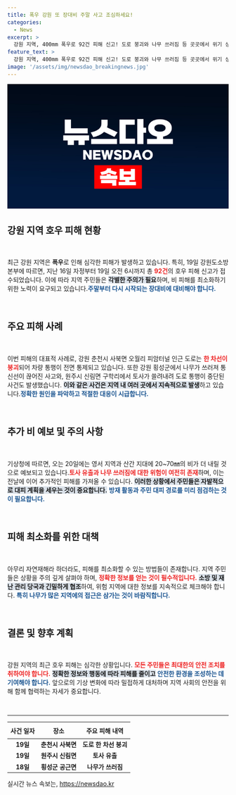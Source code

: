 ```yaml
---
title: 폭우 강원 또 장대비 주말 사고 조심하세요!
categories:
  - News
excerpt: >
  강원 지역, 400mm 폭우로 92건 피해 신고! 도로 붕괴와 나무 쓰러짐 등 곳곳에서 위기 상황 발생. 주말 다시 내릴 장대비에 각별한 주의가 필요하다.
feature_text: >
  강원 지역, 400mm 폭우로 92건 피해 신고! 도로 붕괴와 나무 쓰러짐 등 곳곳에서 위기 상황 발생. 주말 다시 내릴 장대비에 각별한 주의가 필요하다.
image: '/assets/img/newsdao_breakingnews.jpg'
---
```


<p><img src="/assets/img/newsdao_breakingnews.jpg" alt="pcversion 속보" /></p>

<h2 data-ke-size="size26">강원 지역 호우 피해 현황</h2>

<p data-ke-size="size16">&nbsp;</p>

<p>최근 강원 지역은 <b>폭우</b>로 인해 심각한 피해가 발생하고 있습니다. 특히, 19일 강원도소방본부에 따르면, 지난 16일 자정부터 19일 오전 6시까지 총 <b><span style="color: #ee2323;">92건</span></b>의 호우 피해 신고가 접수되었습니다. 이에 따라 지역 주민들은 <b><span style="background-color: #21538527;">각별한 주의가 필요</span></b>하며, 비 피해를 최소화하기 위한 노력이 요구되고 있습니다.<b><span style="color: #1a5490;">주말부터 다시 시작되는 장대비에 대비해야 합니다.</span></b></p>

<p data-ke-size="size16">&nbsp;</p>

<h2 data-ke-size="size26">주요 피해 사례</h2>

<p data-ke-size="size16">&nbsp;</p>

<p>이번 피해의 대표적 사례로, 강원 춘천시 사북면 오월리 피암터널 인근 도로는 <b><span style="color: #ee2323;">한 차선이 붕괴</span></b>되어 차량 통행이 전면 통제되고 있습니다. 또한 강원 횡성군에서 나무가 쓰러져 통신선이 끊어진 사고와, 원주시 신림면 구학리에서 토사가 쓸려내려 도로 통행이 중단된 사건도 발생했습니다.  <b><span style="background-color: #21538527;">이와 같은 사건은 지역 내 여러 곳에서 지속적으로 발생</span></b>하고 있습니다.<b><span style="color: #1a5490;">정확한 원인을 파악하고 적절한 대응이 시급합니다.</span></b></p>

<p data-ke-size="size16">&nbsp;</p>

<h2 data-ke-size="size26">추가 비 예보 및 주의 사항</h2>

<p data-ke-size="size16">&nbsp;</p>

<p>기상청에 따르면, 오는 20일에는 영서 지역과 산간 지대에 20~70㎜의 비가 더 내릴 것으로 예보되고 있습니다.<b><span style="color: #ee2323;">토사 유출과 나무 쓰러짐에 대한 위험이 여전히 존재</span></b>하며, 이는 전날에 이어 추가적인 피해를 가져올 수 있습니다.  <b><span style="background-color: #21538527;">이러한 상황에서 주민들은 자발적으로 대피 계획을 세우는 것이 중요합니다.</span></b> <b><span style="color: #1a5490;">방재 활동과 주민 대피 경로를 미리 점검하는 것이 필요합니다.</span></b></p>

<p data-ke-size="size16">&nbsp;</p>

<h2 data-ke-size="size26">피해 최소화를 위한 대책</h2>

<p data-ke-size="size16">&nbsp;</p>

<p>아무리 자연재해라 하더라도, 피해를 최소화할 수 있는 방법들이 존재합니다.  지역 주민들은 상황을 주의 깊게 살펴야 하며, <b><span style="color: #ee2323;">정확한 정보를 얻는 것이 필수적입니다.</span></b> <b><span style="background-color: #21538527;">소방 및 재난 관리 당국과 긴밀하게 협조</span></b>하여, 위험 지역에 대한 정보를 지속적으로 체크해야 합니다. <b><span style="color: #1a5490;">특히 나무가 많은 지역에의 접근은 삼가는 것이 바람직합니다.</span></b></p>

<p data-ke-size="size16">&nbsp;</p>

<h2 data-ke-size="size26">결론 및 향후 계획</h2>

<p data-ke-size="size16">&nbsp;</p>

<p>강원 지역의 최근 호우 피해는 심각한 상황입니다. <b><span style="color: #ee2323;">모든 주민들은 최대한의 안전 조치를 취하여야 합니다.</span></b> <b><span style="background-color: #21538527;">정확한 정보와 행동에 따라 피해를 줄이고</span></b> <b><span style="color: #1a5490;">안전한 환경을 조성하는 데 기여해야 합니다.</span></b> 앞으로의 기상 변화에 따라 밀접하게 대처하며 지역 사회의 안전을 위해 함께 협력하는 자세가 중요합니다.</p>

<p data-ke-size="size16">&nbsp;</p>

<hr />

<table style="width: 100%; border-collapse: collapse;">
  <thead>
    <tr>
      <th style="text-align: center; height: 30px;"><b>사건 일자</b></th>
      <th style="text-align: center; height: 30px;"><b>장소</b></th>
      <th style="text-align: center; height: 30px;"><b>주요 피해 내역</b></th>
    </tr>
  </thead>
  <tbody>
    <tr>
      <td style="text-align: center; height: 17px;"><b>19일</b></td>
      <td style="text-align: center; height: 17px;"><b>춘천시 사북면</b></td>
      <td style="text-align: center; height: 17px;"><b>도로 한 차선 붕괴</b></td>
    </tr>
    <tr>
      <td style="text-align: center; height: 17px;"><b>19일</b></td>
      <td style="text-align: center; height: 17px;"><b>원주시 신림면</b></td>
      <td style="text-align: center; height: 17px;"><b>토사 유출</b></td>
    </tr>
    <tr>
      <td style="text-align: center; height: 17px;"><b>18일</b></td>
      <td style="text-align: center; height: 17px;"><b>횡성군 공근면</b></td>
      <td style="text-align: center; height: 17px;"><b>나무가 쓰러짐</b></td>
    </tr>
  </tbody>
</table>
실시간 뉴스 속보는, <a href="https://newsdao.kr" rel="dofollow">https://newsdao.kr</a>


